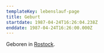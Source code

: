 ```yaml
---
templateKey: lebenslauf-page
title: Geburt
startdate: 1987-04-24T16:26:04.238Z
enddate: 1987-04-24T16:26:00.000Z
---
```

Geboren in [Rostock](https://de.wikipedia.org/wiki/Rostock).